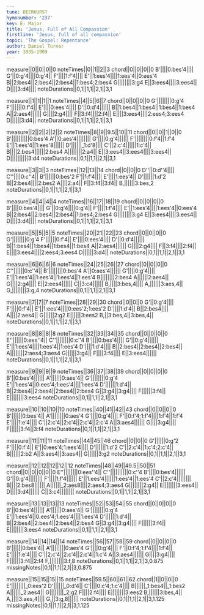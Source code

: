 ```yaml
---
tune: DEERHURST
hymnnumber: '237'
key: E♭ Major
title: 'Jesus, Full of All Compassion'
firstline: 'Jesus, full of all compassion'
topic: 'The Gospel: Repentance'
author: Daniel Turner
year: 1835-1909
---
```

measure||0||0||0||0
noteTimes||0||1||2||3
chord||0||0||0||0
B'||||0:bes'4||||
G'||0:g'4||||0:g'4||
F'||||1:f'4||||
E'||1:ees'4||||1:ees'4||0:ees'4
B||2:bes4||2:bes4||2:bes4||1:bes4;2:bes4
G||||||||3:g4
E||3:ees4||||3:ees4||
D||||3:d4||||
noteDurations||0,1||1,1||2,1||3,1

measure||1||1||1||1
noteTimes||4||5||6||7
chord||0||0||0||0
G'||||||||0:g'4
F'||||||0:f'4||
E'||||0:ees'4||||
D'||0:d'4||||||
B||1:bes4||1:bes4||1:bes4||1:bes4
A||2:aes4||||||
G||||2:g4||||
F||3:f4||||2:f4||
E||||3:ees4||||2:ees4;3:ees4
D||||||3:d4||
noteDurations||0,1||1,1||2,1||3,1

measure||2||2||2||2||2
noteTimes||8||9||9.5||10||11
chord||0||0||1||0||0
B'||||||||||0:bes'4
A'||0:aes'4||||||||
G'||||0:g'4||||||
F'||||||||0:f'4||1:f'4
E'||1:ees'4||1:ees'8||||||
D'||||||_1:d'8||||
C'||2:c'4||||||1:c'4||
B||||2:bes4||||||2:bes4
A||||||||2:a4||
E||3:ees4||3:ees4||||3:ees4||
D||||||||||3:d4
noteDurations||0,1||1,1||2,1||3,1

measure||3||3||3
noteTimes||12||13||14
chord||0||0||0
D''||0:d''4||||
C''||||0:c''4||
B'||||||0:bes'2
F'||1:f'4||||
E'||||1:ees'4||
D'||||||1:d'2
B||2:bes4||||2:bes2
A||||2:a4||
F||3:f4||3:f4||
B,||||||3:bes,2
noteDurations||0,1||1,1||2,1||3,1

measure||4||4||4||4
noteTimes||16||17||18||19
chord||0||0||0||0
B'||||0:bes'4||||
G'||0:g'4||||0:g'4||
F'||||1:f'4||||
E'||1:ees'4||||1:ees'4||0:ees'4
B||2:bes4||2:bes4||2:bes4||1:bes4;2:bes4
G||||||||3:g4
E||3:ees4||||3:ees4||
D||||3:d4||||
noteDurations||0,1||1,1||2,1||3,1

measure||5||5||5||5
noteTimes||20||21||22||23
chord||0||0||0||0
G'||||||||0:g'4
F'||||||0:f'4||
E'||||0:ees'4||||
D'||0:d'4||||||
B||1:bes4||1:bes4||1:bes4||1:bes4
A||2:aes4||||||
G||||2:g4||||
F||3:f4||||2:f4||
E||||3:ees4||||2:ees4;3:ees4
D||||||3:d4||
noteDurations||0,1||1,1||2,1||3,1

measure||6||6||6||6
noteTimes||24||25||26||27
chord||0||0||0||0
C''||||||0:c''4||
B'||||||||0:bes'4
A'||0:aes'4||||||
G'||||0:g'4||||
E'||1:ees'4||1:ees'4||1:ees'4||1:ees'4
B||||||||2:bes4
A||||||2:aes4||
G||||2:g4||||
E||2:ees4||||||
C||3:c4||||||
B,||||3:bes,4||||
A,||||||3:aes,4||
G,||||||||3:g,4
noteDurations||0,1||1,1||2,1||3,1

measure||7||7||7
noteTimes||28||29||30
chord||0||0||0
G'||0:g'4||||
F'||||0:f'4||
E'||1:ees'4||||0:ees'2;1:ees'2
D'||||1:d'4||
B||2:bes4||||
A||||2:aes4||
G||||||2:g2
E||||||3:ees2
B,||3:bes,4||3:bes,4||
noteDurations||0,1||1,1||2,1||3,1

measure||8||8||8||8
noteTimes||32||33||34||35
chord||0||0||0||0
E''||||||0:ees''4||
C''||||||||0:c''4
B'||||0:bes'4||||
G'||0:g'4||||||
E'||1:ees'4||||1:ees'4||1:ees'4
D'||||1:d'4||||
B||2:bes4||2:bes4||2:bes4||
A||||||||2:aes4;3:aes4
G||||||3:g4||
F||||3:f4||||
E||3:ees4||||||
noteDurations||0,1||1,1||2,1||3,1

measure||9||9||9||9
noteTimes||36||37||38||39
chord||0||0||0||0
B'||0:bes'4||||||
A'||||||0:aes'4||
G'||||||||0:g'4
E'||1:ees'4||0:ees'4;1:ees'4||||1:ees'4
D'||||||1:d'4||
B||2:bes4||2:bes4||2:bes4||2:bes4
G||3:g4||3:g4||||
F||||||3:f4||
E||||||||3:ees4
noteDurations||0,1||1,1||2,1||3,1

measure||10||10||10||10
noteTimes||40||41||42||43
chord||0||0||0||0
B'||||||0:bes'4||
A'||||||||0:aes'4
G'||||0:g'4||||
F'||0:f'4;1:f'4||||1:f'4||1:f'4
E'||||1:e'4||||
C'||2:c'4||2:c'4||2:c'4||2:c'4
A||3:aes4||||||
G||||3:g4||||
F||||||3:f4||3:f4
noteDurations||0,1||1,1||2,1||3,1

measure||11||11||11
noteTimes||44||45||46
chord||0||0||0
G'||||||0:g'2
F'||||0:f'4||
E'||0:ees'4;1:ees'4||||
D'||||||1:d'2
C'||2:c'4||1:c'4;2:c'4||
B||||||2:b2
A||3:aes4||3:aes4||
G||||||3:g2
noteDurations||0,1||1,1||2,1||3,1

measure||12||12||12||12||12
noteTimes||48||49||49.5||50||51
chord||0||0||0||0||0
E''||||||||0:ees''4||
C''||||||||||0:c''4
B'||||0:bes'4||||||
G'||0:g'4||||||||
F'||||1:f'4||||||
E'||1:ees'4||||||1:ees'4||1:ees'4
C'||2:c'4||||||||
B||||2:bes8||||||
A||||||_2:aes8||||2:aes4;3:aes4
G||||||||2:g4||
E||||||||3:ees4||
D||||3:d4||||||
C||3:c4||||||||
noteDurations||0,1||1,1||2,1||3,1

measure||13||13||13||13
noteTimes||52||53||54||55
chord||0||0||0||0
B'||0:bes'4||||||
A'||||||0:aes'4||
G'||||||||0:g'4
E'||1:ees'4||0:ees'4;1:ees'4||||1:ees'4
D'||||||1:d'4||
B||2:bes4||2:bes4||2:bes4||2:bes4
G||3:g4||3:g4||||
F||||||3:f4||
E||||||||3:ees4
noteDurations||0,1||1,1||2,1||3,1

measure||14||14||14||14
noteTimes||56||57||58||59
chord||0||0||0||0
B'||||||0:bes'4||
A'||||||||0:aes'4
G'||||0:g'4||||
F'||0:f'4;1:f'4||||1:f'4||
E'||||1:e'4||||
C'||2:c'4||2:c'4||2:c'4||1:c'4
A||3:aes4||||||
G||||3:g4||||
F||||||3:f4||2:f4
F,||||||||3:f,8
noteDurations||0,1||1,1||2,1||3,0.875
missingNotes||0,1||1,1||2,1||3,0.875

measure||15||15||15||15
noteTimes||59.5||60||61||62
chord||1||0||0||0
E'||||||||_0:ees'2
D'||||||_0:d'4||
C'||||0:c'4;1:c'4||||
B||||||_1:bes4||_1:bes2
A||||||_2:aes4||
G||||||||_2:g2
F||||2:f4||||
E||||||||3:ees2
B,||||||3:bes,4||
A,||||3:aes,4||||
G,||3:g,8||||||
noteDurations||0,1||1,1||2,1||3,1.125
missingNotes||0,1||1,1||2,1||3,1.125

